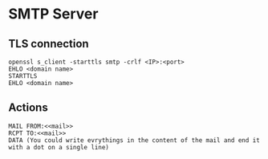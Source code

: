 # SMTP Server

## TLS connection
```
openssl s_client -starttls smtp -crlf <IP>:<port>
EHLO <domain name>
STARTTLS
EHLO <domain name>
```

## Actions
```
MAIL FROM:<<mail>>
RCPT TO:<<mail>>
DATA (You could write evrythings in the content of the mail and end it with a dot on a single line)
```